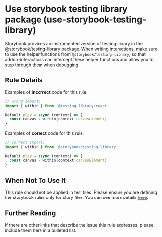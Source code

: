 # Use storybook testing library package (use-storybook-testing-library)

Storybook provides an instrumented version of testing library in the [@storybook/testing-library](https://github.com/storybookjs/testing-library/) package. When [writing interactions](https://storybook.js.org/docs/react/essentials/interactions), make sure to use the helper functions from `@storybook/testing-library`, so that addon-interactions can intercept these helper functions and allow you to step through them when debugging.

## Rule Details

Examples of **incorrect** code for this rule:

```js
// wrong import!
import { within } from '@testing-library/react'

Default.play = async (context) => {
  const canvas = within(context.canvasElement)
}
```

Examples of **correct** code for this rule:

```js
// correct import.
import { within } from '@storybook/testing-library'

Default.play = async (context) => {
  const canvas = within(context.canvasElement)
}
```

## When Not To Use It

This rule should not be applied in test files. Please ensure you are defining the storybook rules only for story files. You can see more details [here](https://github.com/storybookjs/eslint-plugin-storybook#eslint-overrides).

## Further Reading

If there are other links that describe the issue this rule addresses, please include them here in a bulleted list.
